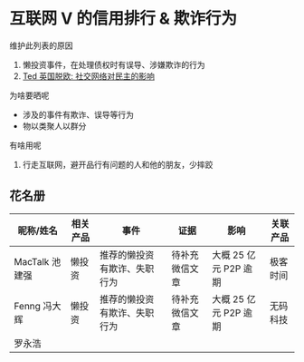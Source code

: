 # 互联网 V 的信用排行 & 欺诈行为

维护此列表的原因

1. 懒投资事件，在处理债权时有误导、涉嫌欺诈的行为
2. [Ted 英国脱欧: 社交网络对民主的影响](https://youtu.be/OQSMr-3GGvQ)

为啥要晒呢
- 涉及的事件有欺诈、误导等行为
- 物以类聚人以群分

有啥用呢
1. 行走互联网，避开品行有问题的人和他的朋友，少摔跤

## 花名册

| 昵称/姓名 | 相关产品 | 事件 | 证据 | 影响 | 关联产品 |
| -- | -- | -- | -- | -- | -- |
| MacTalk 池建强 | 懒投资 | 推荐的懒投资有欺诈、失职行为 |待补充微信文章| 大概 25 亿元 P2P 逾期 | 极客时间 |
| Fenng 冯大辉 | 懒投资 | 推荐的懒投资有欺诈、失职行为 |待补充微信文章| 大概 25 亿元 P2P 逾期 | 无码科技 |
| 罗永浩 | |
